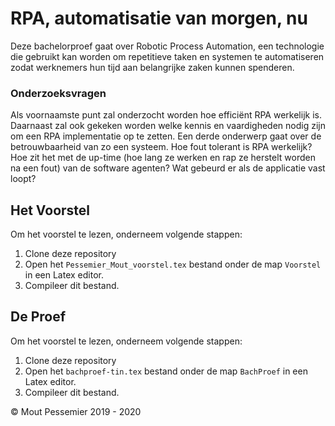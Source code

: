 # RPA, automatisatie van morgen, nu

Deze bachelorproef gaat over Robotic Process Automation, een technologie die gebruikt kan worden om repetitieve taken en systemen te automatiseren zodat werknemers hun tijd aan belangrijke zaken kunnen spenderen.

### Onderzoeksvragen
Als voornaamste punt zal onderzocht worden hoe efficiënt RPA werkelijk is. Daarnaast zal ook gekeken worden welke kennis en vaardigheden nodig zijn om een RPA implementatie op te zetten. Een derde onderwerp gaat over de betrouwbaarheid van zo een systeem. Hoe fout tolerant is RPA werkelijk? Hoe zit het met de up-time (hoe lang ze werken en rap ze herstelt worden na een fout) van de software agenten? Wat gebeurd er als de applicatie vast loopt?


## Het Voorstel
Om het voorstel te lezen, onderneem volgende stappen:
1. Clone deze repository
2. Open het `Pessemier_Mout_voorstel.tex` bestand onder de map `Voorstel` in een Latex editor.
3. Compileer dit bestand.


## De Proef
Om het voorstel te lezen, onderneem volgende stappen:
1. Clone deze repository
2. Open het `bachproef-tin.tex` bestand onder de map `BachProef` in een Latex editor.
3. Compileer dit bestand.

© Mout Pessemier 2019 - 2020
